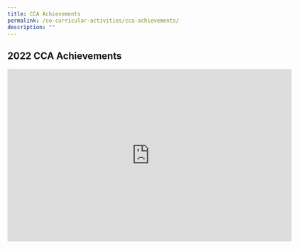```yaml
---
title: CCA Achievements
permalink: /co-curricular-activities/cca-achievements/
description: ""
---
```

## **2022 CCA Achievements**

<iframe allowfullscreen="true" height="389" width="640" frameborder="0" src="https://docs.google.com/presentation/d/e/2PACX-1vQxY8cN6qgQLw0-x8whk8g4T42iuv27mV1SjlrSWBNt-IDPjA9fI1JeWszqBEBCjgeaHW9-JC1nSkge/embed?start=false&amp;loop=true&amp;delayms=3000"></iframe>